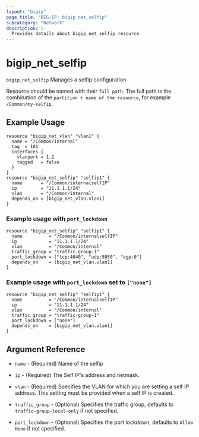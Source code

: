 ```yaml
---
layout: "bigip"
page_title: "BIG-IP: bigip_net_selfip"
subcategory: "Network"
description: |-
  Provides details about bigip_net_selfip resource
---
```


# bigip\_net\_selfip

`bigip_net_selfip` Manages a selfip configuration

Resource should be named with their `full path`. The full path is the combination of the `partition + name of the resource`, for example `/Common/my-selfip`.


## Example Usage 

```hcl
resource "bigip_net_vlan" "vlan1" {
  name = "/Common/Internal"
  tag  = 101
  interfaces {
    vlanport = 1.2
    tagged   = false
  }
}
resource "bigip_net_selfip" "selfip1" {
  name       = "/Common/internalselfIP"
  ip         = "11.1.1.1/24"
  vlan       = "/Common/internal"
  depends_on = [bigip_net_vlan.vlan1]
}
```
### Example usage with `port_lockdown`

```hcl
resource "bigip_net_selfip" "selfip1" {
  name          = "/Common/internalselfIP"
  ip            = "11.1.1.1/24"
  vlan          = "/Common/internal"
  traffic_group = "traffic-group-1"
  port_lockdown = ["tcp:4040", "udp:5050", "egp:0"]
  depends_on    = [bigip_net_vlan.vlan1]
}
```

### Example usage with `port_lockdown` set to `["none"]`

```hcl
resource "bigip_net_selfip" "selfip1" {
  name          = "/Common/internalselfIP"
  ip            = "11.1.1.1/24"
  vlan          = "/Common/internal"
  traffic_group = "traffic-group-1"
  port_lockdown = ["none"]
  depends_on    = [bigip_net_vlan.vlan1]
}
```

## Argument Reference

* `name` - (Required) Name of the selfip

* `ip` - (Required) The Self IP's address and netmask.

* `vlan` - (Required) Specifies the VLAN for which you are setting a self IP address. This setting must be provided when a self IP is created.

* `traffic_group` - (Optional) Specifies the traffic group, defaults to `traffic-group-local-only` if not specified.

* `port_lockdown` - (Optional) Specifies the port lockdown, defaults to `Allow None` if not specified.
